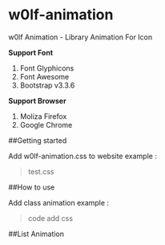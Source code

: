 # w0lf-animation
w0lf Animation - Library Animation For Icon

**Support Font**

1. Font Glyphicons
2. Font Awesome
3. Bootstrap v3.3.6


**Support Browser**

1. Moliza Firefox
2. Google Chrome

##Getting started

Add w0lf-animation.css to website example :
> test.css

##How to use

Add class animation example :
> code add css

##List Animation

